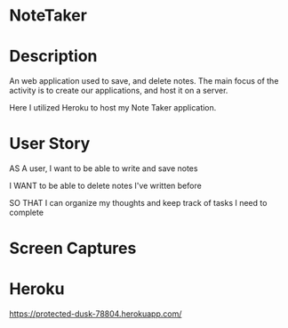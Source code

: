 # NoteTaker

# Description

An web application used to save, and delete notes. The main focus of the activity is to create our applications, and host it on a server.

Here I utilized Heroku to host my Note Taker application.

# User Story

AS A user, I want to be able to write and save notes

I WANT to be able to delete notes I've written before

SO THAT I can organize my thoughts and keep track of tasks I need to complete

# Screen Captures

# Heroku 

https://protected-dusk-78804.herokuapp.com/
